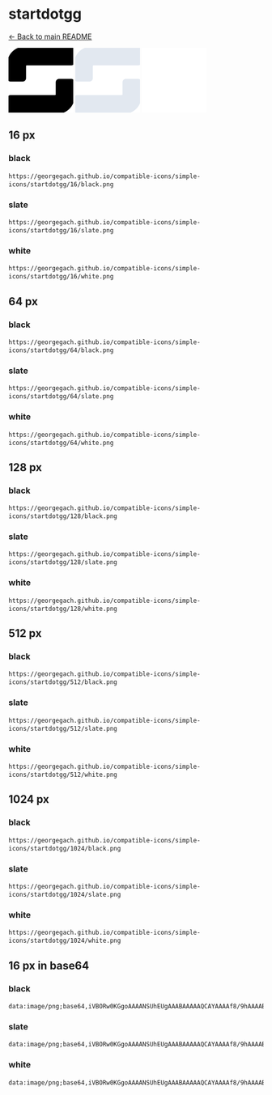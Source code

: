 # startdotgg

[← Back to main README](../../README.md)


<img src="./128/black.png" width="128" alt="startdotgg black icon" />
<img src="./128/slate.png" width="128" alt="startdotgg slate icon" />
<img src="./128/white.png" width="128" alt="startdotgg white icon" />

## 16 px

### black
```
https://georgegach.github.io/compatible-icons/simple-icons/startdotgg/16/black.png
```

### slate
```
https://georgegach.github.io/compatible-icons/simple-icons/startdotgg/16/slate.png
```

### white
```
https://georgegach.github.io/compatible-icons/simple-icons/startdotgg/16/white.png
```

## 64 px

### black
```
https://georgegach.github.io/compatible-icons/simple-icons/startdotgg/64/black.png
```

### slate
```
https://georgegach.github.io/compatible-icons/simple-icons/startdotgg/64/slate.png
```

### white
```
https://georgegach.github.io/compatible-icons/simple-icons/startdotgg/64/white.png
```

## 128 px

### black
```
https://georgegach.github.io/compatible-icons/simple-icons/startdotgg/128/black.png
```

### slate
```
https://georgegach.github.io/compatible-icons/simple-icons/startdotgg/128/slate.png
```

### white
```
https://georgegach.github.io/compatible-icons/simple-icons/startdotgg/128/white.png
```

## 512 px

### black
```
https://georgegach.github.io/compatible-icons/simple-icons/startdotgg/512/black.png
```

### slate
```
https://georgegach.github.io/compatible-icons/simple-icons/startdotgg/512/slate.png
```

### white
```
https://georgegach.github.io/compatible-icons/simple-icons/startdotgg/512/white.png
```

## 1024 px

### black
```
https://georgegach.github.io/compatible-icons/simple-icons/startdotgg/1024/black.png
```

### slate
```
https://georgegach.github.io/compatible-icons/simple-icons/startdotgg/1024/slate.png
```

### white
```
https://georgegach.github.io/compatible-icons/simple-icons/startdotgg/1024/white.png
```

## 16 px in base64

### black
```
data:image/png;base64,iVBORw0KGgoAAAANSUhEUgAAABAAAAAQCAYAAAAf8/9hAAAABmJLR0QA/wD/AP+gvaeTAAAAo0lEQVQ4ja3TzQnCQBQE4C9R0ItNCUIaSEFiE55swQIEm/HsKZrk4s/BDYaQoBsdeId97MybHfZBig1OqPCIqEogXyKJTd2FyWPID9yTYGNuHOokKLWxxfFLgUKPrTzGQhpzuQ9T1N4Z1I2tAUywwiKciwRZu4EDbgMCGfadgVHIdTL7SwbtJ3zCstv49SNVKWYjyXD+JYMrdlCKW6DSawHXSJ8nEFgBcI84xgAAAABJRU5ErkJggg==
```

### slate
```
data:image/png;base64,iVBORw0KGgoAAAANSUhEUgAAABAAAAAQCAYAAAAf8/9hAAAABmJLR0QA/wD/AP+gvaeTAAAA8klEQVQ4jaWQTUoDQRSEv9fTYESiIioK/txFCLj1Bl7BIwQvkVUu4MKtIOQwSRbREDQZZMZFd7nIJGBgsJ3Usnj16sckudHbZxeze8Qx0CIZVtpw8vGI2QNiL124hlzl3EQMgKtiN4R9ezY7i55gkOSekftNUjC4Pj98Ss3gUg/r4MFK0LKGrHQZed2xpGw8XXRiUBvAZZZ7c9zFQEWQX5zsv9Y9GE8XHUWezZa7KVD6y9ODl9S4Mai9EgNgam2/weh9frvq9BcMuwH95oaTebEe8d9Q4UA7zcSAMdtmgy/F2PcGpWA33ZRCYiZC/+rsqPsDJjhX4l6wOPYAAAAASUVORK5CYII=
```

### white
```
data:image/png;base64,iVBORw0KGgoAAAANSUhEUgAAABAAAAAQCAYAAAAf8/9hAAAABmJLR0QA/wD/AP+gvaeTAAAAr0lEQVQ4jaWTMQrCQBBFX9aANnaWnkYQbC08kHgJK6/gAQQvY20VTWLjszASCVGz8XX7mb8zf2BQg7pRT2phHAWV+RJpfHFP1BMwpR8GYNLTDHBLVBviFjh2/CCjJdcqZoQQU9xGCpTAqHqXQPapWB0Ac2BcSVkKLN8F4PCl4RzYNxp2R101F/b/DtQFdYRfzJpCohbUmWIpAjDsaQY4/7ODK7BDzSMvMPd5+ms1PAD2GASiyVvT7AAAAABJRU5ErkJggg==
```

